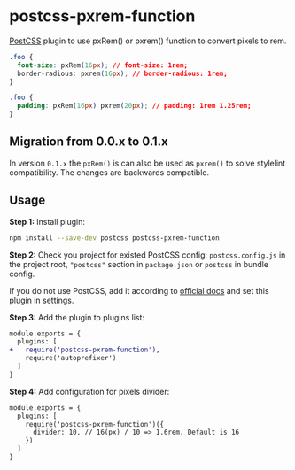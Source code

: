 # postcss-pxrem-function

[PostCSS] plugin to use pxRem() or pxrem() function to convert pixels to rem.

[PostCSS]: https://github.com/postcss/postcss

```css
.foo {
  font-size: pxRem(16px); // font-size: 1rem;
  border-radious: pxrem(16px); // border-radious: 1rem;
}
```

```css
.foo {
  padding: pxRem(16px) pxrem(20px); // padding: 1rem 1.25rem;
}
```
## Migration from 0.0.x to 0.1.x
In version ```0.1.x``` the ```pxRem()``` is can also be used as ```pxrem()``` to solve stylelint compatibility. The changes are backwards compatible.


## Usage

**Step 1:** Install plugin:

```sh
npm install --save-dev postcss postcss-pxrem-function
```

**Step 2:** Check you project for existed PostCSS config: `postcss.config.js`
in the project root, `"postcss"` section in `package.json`
or `postcss` in bundle config.

If you do not use PostCSS, add it according to [official docs]
and set this plugin in settings.

**Step 3:** Add the plugin to plugins list:

```diff
module.exports = {
  plugins: [
+   require('postcss-pxrem-function'),
    require('autoprefixer')
  ]
}
```

**Step 4:** Add configuration for pixels divider:

```diff
module.exports = {
  plugins: [
    require('postcss-pxrem-function')({
      divider: 10, // 16(px) / 10 => 1.6rem. Default is 16
    })
  ]
}
```

[official docs]: https://github.com/postcss/postcss#usage

